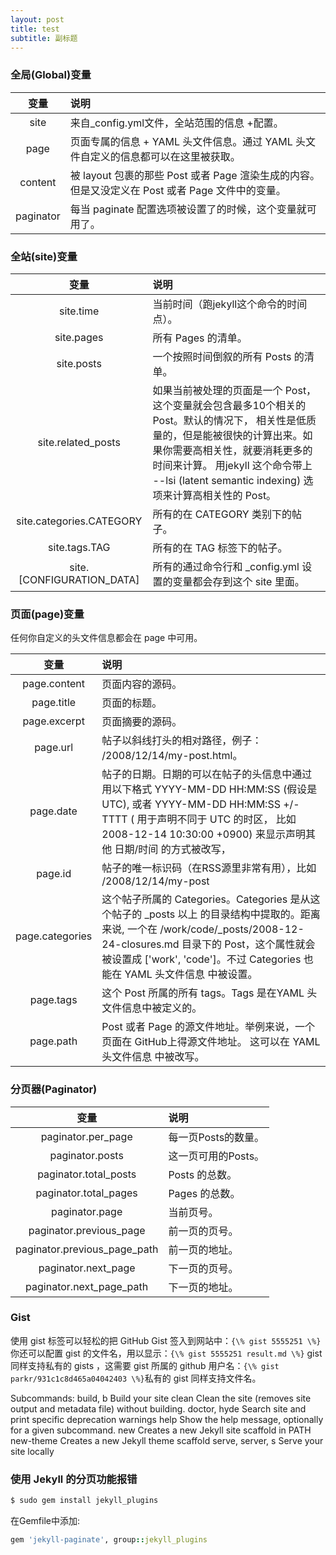 ```yaml
---
layout: post
title: test
subtitle: 副标题
---
```



### 全局(Global)变量

|变量|说明|
|:-:|:-|
|site|来自_config.yml文件，全站范围的信息 +配置。|
|page|页面专属的信息 + YAML 头文件信息。通过 YAML 头文件自定义的信息都可以在这里被获取。|
|content|被 layout 包裹的那些 Post 或者 Page 渲染生成的内容。但是又没定义在 Post 或者 Page 文件中的变量。|
|paginator|每当 paginate 配置选项被设置了的时候，这个变量就可用了。|

### 全站(site)变量

|变量|说明|
|:-:|:-|
|site.time|当前时间（跑jekyll这个命令的时间点）。|
|site.pages|所有 Pages 的清单。|
|site.posts|一个按照时间倒叙的所有 Posts 的清单。|
|site.related_posts|如果当前被处理的页面是一个 Post，这个变量就会包含最多10个相关的 Post。默认的情况下， 相关性是低质量的，但是能被很快的计算出来。如果你需要高相关性，就要消耗更多的时间来计算。 用jekyll 这个命令带上 --lsi (latent semantic indexing) 选项来计算高相关性的 Post。|
|site.categories.CATEGORY|所有的在 CATEGORY 类别下的帖子。|
|site.tags.TAG|所有的在 TAG 标签下的帖子。|
|site.[CONFIGURATION_DATA]|所有的通过命令行和 _config.yml 设置的变量都会存到这个 site 里面。|

### 页面(page)变量

任何你自定义的头文件信息都会在 page 中可用。

|变量|说明|
|:-:|:-|
|page.content|页面内容的源码。
|page.title|页面的标题。
|page.excerpt|页面摘要的源码。
|page.url|帖子以斜线打头的相对路径，例子： /2008/12/14/my-post.html。
|page.date|帖子的日期。日期的可以在帖子的头信息中通过用以下格式 YYYY-MM-DD HH:MM:SS (假设是 UTC), 或者 YYYY-MM-DD HH:MM:SS +/-TTTT ( 用于声明不同于 UTC 的时区， 比如 2008-12-14 10:30:00 +0900) 来显示声明其他 日期/时间 的方式被改写，
|page.id|帖子的唯一标识码（在RSS源里非常有用），比如 /2008/12/14/my-post
|page.categories|这个帖子所属的 Categories。Categories 是从这个帖子的 _posts 以上 的目录结构中提取的。距离来说, 一个在 /work/code/_posts/2008-12-24-closures.md 目录下的 Post，这个属性就会被设置成 ['work', 'code']。不过 Categories 也能在 YAML 头文件信息 中被设置。
|page.tags|这个 Post 所属的所有 tags。Tags 是在YAML 头文件信息中被定义的。
|page.path|Post 或者 Page 的源文件地址。举例来说，一个页面在 GitHub上得源文件地址。 这可以在 YAML 头文件信息 中被改写。

### 分页器(Paginator)

|变量|说明|
|:-:|:-|
|paginator.per_page|每一页Posts的数量。
|paginator.posts|这一页可用的Posts。
|paginator.total_posts|Posts 的总数。
|paginator.total_pages|Pages 的总数。
|paginator.page|当前页号。
|paginator.previous_page|前一页的页号。
|paginator.previous_page_path|前一页的地址。
|paginator.next_page|下一页的页号。
|paginator.next_page_path|下一页的地址。

### Gist

使用 gist 标签可以轻松的把 GitHub Gist 签入到网站中：`{\% gist 5555251 \%}`
你还可以配置 gist 的文件名，用以显示：`{\% gist 5555251 result.md \%}`
gist 同样支持私有的 gists ，这需要 gist 所属的 github 用户名：`{\% gist parkr/931c1c8d465a04042403 \%}`私有的 gist 同样支持文件名。


Subcommands:
  build, b              Build your site
  clean                 Clean the site (removes site output and metadata file) without building.
  doctor, hyde          Search site and print specific deprecation warnings
  help                  Show the help message, optionally for a given subcommand.
  new                   Creates a new Jekyll site scaffold in PATH
  new-theme             Creates a new Jekyll theme scaffold
  serve, server, s      Serve your site locally





### 使用 Jekyll 的分页功能报错

```ruby
$ sudo gem install jekyll_plugins
```

在Gemfile中添加:
```ruby
gem 'jekyll-paginate', group::jekyll_plugins
```



